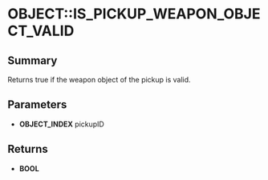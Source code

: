 # OBJECT::IS_PICKUP_WEAPON_OBJECT_VALID

## Summary
Returns true if the weapon object of the pickup is valid.

## Parameters
* **OBJECT_INDEX** pickupID

## Returns
* **BOOL**